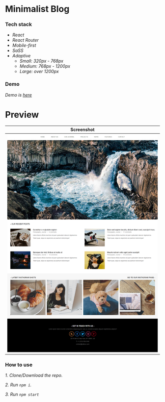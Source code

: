 # Minimalist Blog

### Tech stack
- _React_
- _React Router_
- _Mobile-first_
- _SaSS_
- _Adaptive_
  - _Small: 320px - 768px_
  - _Medium: 768px - 1200px_
  - _Large: over 1200px_ 

### Demo
_Demo is_ [_here_](https://minimalistblog.vercel.app)

# Preview

| Screenshot |
| ------ |
| ![Preview](prev.png#center) |

### How to use
_1. Clone/Download the repo._

_2. Run  ``` npm i ```._

_3. Run ```npm start```_

